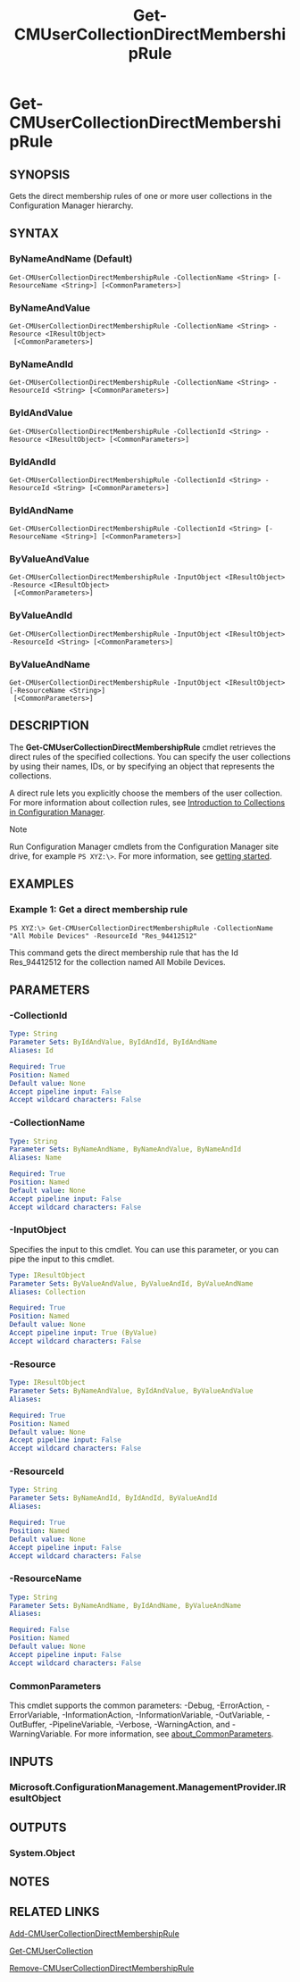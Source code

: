 ﻿---
description: Gets the direct membership rules of one or more user collections in the Configuration Manager hierarchy.
external help file: AdminUI.PS-help.xml
Module Name: ConfigurationManager
ms.date: 05/02/2019
schema: 2.0.0
title: Get-CMUserCollectionDirectMembershipRule
---

# Get-CMUserCollectionDirectMembershipRule

## SYNOPSIS
Gets the direct membership rules of one or more user collections in the Configuration Manager hierarchy.

## SYNTAX

### ByNameAndName (Default)
```
Get-CMUserCollectionDirectMembershipRule -CollectionName <String> [-ResourceName <String>] [<CommonParameters>]
```

### ByNameAndValue
```
Get-CMUserCollectionDirectMembershipRule -CollectionName <String> -Resource <IResultObject>
 [<CommonParameters>]
```

### ByNameAndId
```
Get-CMUserCollectionDirectMembershipRule -CollectionName <String> -ResourceId <String> [<CommonParameters>]
```

### ByIdAndValue
```
Get-CMUserCollectionDirectMembershipRule -CollectionId <String> -Resource <IResultObject> [<CommonParameters>]
```

### ByIdAndId
```
Get-CMUserCollectionDirectMembershipRule -CollectionId <String> -ResourceId <String> [<CommonParameters>]
```

### ByIdAndName
```
Get-CMUserCollectionDirectMembershipRule -CollectionId <String> [-ResourceName <String>] [<CommonParameters>]
```

### ByValueAndValue
```
Get-CMUserCollectionDirectMembershipRule -InputObject <IResultObject> -Resource <IResultObject>
 [<CommonParameters>]
```

### ByValueAndId
```
Get-CMUserCollectionDirectMembershipRule -InputObject <IResultObject> -ResourceId <String> [<CommonParameters>]
```

### ByValueAndName
```
Get-CMUserCollectionDirectMembershipRule -InputObject <IResultObject> [-ResourceName <String>]
 [<CommonParameters>]
```

## DESCRIPTION
The **Get-CMUserCollectionDirectMembershipRule** cmdlet retrieves the direct rules of the specified collections.
You can specify the user collections by using their names, IDs, or by specifying an object that represents the collections.

A direct rule lets you explicitly choose the members of the user collection.
For more information about collection rules, see [Introduction to Collections in Configuration Manager](/mem/configmgr/core/clients/manage/collections/introduction-to-collections).

> [!NOTE]
> Run Configuration Manager cmdlets from the Configuration Manager site drive, for example `PS XYZ:\>`. For more information, see [getting started](/powershell/sccm/overview).

## EXAMPLES

### Example 1: Get a direct membership rule
```
PS XYZ:\> Get-CMUserCollectionDirectMembershipRule -CollectionName "All Mobile Devices" -ResourceId "Res_94412512"
```

This command gets the direct membership rule that has the Id Res_94412512 for the collection named All Mobile Devices.

## PARAMETERS

### -CollectionId
```yaml
Type: String
Parameter Sets: ByIdAndValue, ByIdAndId, ByIdAndName
Aliases: Id

Required: True
Position: Named
Default value: None
Accept pipeline input: False
Accept wildcard characters: False
```

### -CollectionName
```yaml
Type: String
Parameter Sets: ByNameAndName, ByNameAndValue, ByNameAndId
Aliases: Name

Required: True
Position: Named
Default value: None
Accept pipeline input: False
Accept wildcard characters: False
```

### -InputObject
Specifies the input to this cmdlet.
You can use this parameter, or you can pipe the input to this cmdlet.

```yaml
Type: IResultObject
Parameter Sets: ByValueAndValue, ByValueAndId, ByValueAndName
Aliases: Collection

Required: True
Position: Named
Default value: None
Accept pipeline input: True (ByValue)
Accept wildcard characters: False
```

### -Resource
```yaml
Type: IResultObject
Parameter Sets: ByNameAndValue, ByIdAndValue, ByValueAndValue
Aliases:

Required: True
Position: Named
Default value: None
Accept pipeline input: False
Accept wildcard characters: False
```

### -ResourceId
```yaml
Type: String
Parameter Sets: ByNameAndId, ByIdAndId, ByValueAndId
Aliases:

Required: True
Position: Named
Default value: None
Accept pipeline input: False
Accept wildcard characters: False
```

### -ResourceName
```yaml
Type: String
Parameter Sets: ByNameAndName, ByIdAndName, ByValueAndName
Aliases:

Required: False
Position: Named
Default value: None
Accept pipeline input: False
Accept wildcard characters: False
```

### CommonParameters
This cmdlet supports the common parameters: -Debug, -ErrorAction, -ErrorVariable, -InformationAction, -InformationVariable, -OutVariable, -OutBuffer, -PipelineVariable, -Verbose, -WarningAction, and -WarningVariable. For more information, see [about_CommonParameters](http://go.microsoft.com/fwlink/?LinkID=113216).

## INPUTS

### Microsoft.ConfigurationManagement.ManagementProvider.IResultObject

## OUTPUTS

### System.Object
## NOTES

## RELATED LINKS

[Add-CMUserCollectionDirectMembershipRule](Add-CMUserCollectionDirectMembershipRule.md)

[Get-CMUserCollection](Get-CMUserCollection.md)

[Remove-CMUserCollectionDirectMembershipRule](Remove-CMUserCollectionDirectMembershipRule.md)


